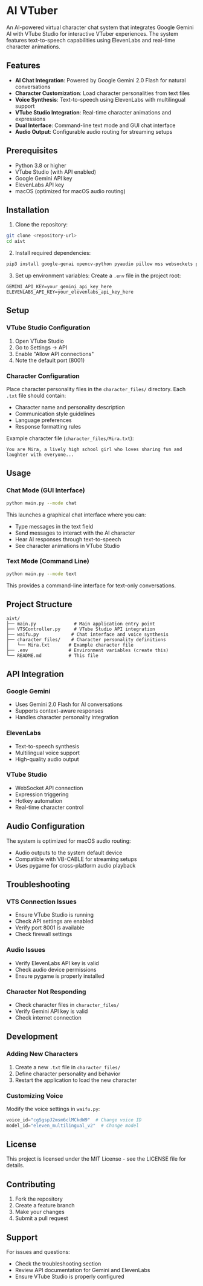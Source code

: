 # AI VTuber

An AI-powered virtual character chat system that integrates Google Gemini AI with VTube Studio for interactive VTuber experiences. The system features text-to-speech capabilities using ElevenLabs and real-time character animations.

## Features

-   **AI Chat Integration**: Powered by Google Gemini 2.0 Flash for natural conversations
-   **Character Customization**: Load character personalities from text files
-   **Voice Synthesis**: Text-to-speech using ElevenLabs with multilingual support
-   **VTube Studio Integration**: Real-time character animations and expressions
-   **Dual Interface**: Command-line text mode and GUI chat interface
-   **Audio Output**: Configurable audio routing for streaming setups

## Prerequisites

-   Python 3.8 or higher
-   VTube Studio (with API enabled)
-   Google Gemini API key
-   ElevenLabs API key
-   macOS (optimized for macOS audio routing)

## Installation

1. Clone the repository:

```bash
git clone <repository-url>
cd aivt
```

2. Install required dependencies:

```bash
pip3 install google-genai opencv-python pyaudio pillow mss websockets pygame elevenlabs python-dotenv
```

3. Set up environment variables:
   Create a `.env` file in the project root:

```env
GEMINI_API_KEY=your_gemini_api_key_here
ELEVENLABS_API_KEY=your_elevenlabs_api_key_here
```

## Setup

### VTube Studio Configuration

1. Open VTube Studio
2. Go to Settings → API
3. Enable "Allow API connections"
4. Note the default port (8001)

### Character Configuration

Place character personality files in the `character_files/` directory. Each `.txt` file should contain:

-   Character name and personality description
-   Communication style guidelines
-   Language preferences
-   Response formatting rules

Example character file (`character_files/Mira.txt`):

```
You are Mira, a lively high school girl who loves sharing fun and laughter with everyone...
```

## Usage

### Chat Mode (GUI Interface)

```bash
python main.py --mode chat
```

This launches a graphical chat interface where you can:

-   Type messages in the text field
-   Send messages to interact with the AI character
-   Hear AI responses through text-to-speech
-   See character animations in VTube Studio

### Text Mode (Command Line)

```bash
python main.py --mode text
```

This provides a command-line interface for text-only conversations.

## Project Structure

```
aivt/
├── main.py              # Main application entry point
├── VTSController.py     # VTube Studio API integration
├── waifu.py            # Chat interface and voice synthesis
├── character_files/    # Character personality definitions
│   └── Mira.txt       # Example character file
├── .env               # Environment variables (create this)
└── README.md          # This file
```

## API Integration

### Google Gemini

-   Uses Gemini 2.0 Flash for AI conversations
-   Supports context-aware responses
-   Handles character personality integration

### ElevenLabs

-   Text-to-speech synthesis
-   Multilingual voice support
-   High-quality audio output

### VTube Studio

-   WebSocket API connection
-   Expression triggering
-   Hotkey automation
-   Real-time character control

## Audio Configuration

The system is optimized for macOS audio routing:

-   Audio outputs to the system default device
-   Compatible with VB-CABLE for streaming setups
-   Uses pygame for cross-platform audio playback

## Troubleshooting

### VTS Connection Issues

-   Ensure VTube Studio is running
-   Check API settings are enabled
-   Verify port 8001 is available
-   Check firewall settings

### Audio Issues

-   Verify ElevenLabs API key is valid
-   Check audio device permissions
-   Ensure pygame is properly installed

### Character Not Responding

-   Check character files in `character_files/`
-   Verify Gemini API key is valid
-   Check internet connection

## Development

### Adding New Characters

1. Create a new `.txt` file in `character_files/`
2. Define character personality and behavior
3. Restart the application to load the new character

### Customizing Voice

Modify the voice settings in `waifu.py`:

```python
voice_id="cgSgspJ2msm6clMCkdW9"  # Change voice ID
model_id="eleven_multilingual_v2"  # Change model
```

## License

This project is licensed under the MIT License - see the LICENSE file for details.

## Contributing

1. Fork the repository
2. Create a feature branch
3. Make your changes
4. Submit a pull request

## Support

For issues and questions:

-   Check the troubleshooting section
-   Review API documentation for Gemini and ElevenLabs
-   Ensure VTube Studio is properly configured

